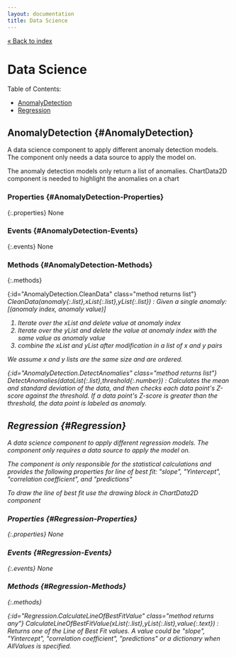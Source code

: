 ```yaml
---
layout: documentation
title: Data Science
---
```


[&laquo; Back to index](index.html)
# Data Science

Table of Contents:

* [AnomalyDetection](#AnomalyDetection)
* [Regression](#Regression)

## AnomalyDetection  {#AnomalyDetection}

A data science component to apply different anomaly detection models.
 The component only needs a data source to apply the model on.

 The anomaly detection models only return a list of anomalies.
 ChartData2D component is needed to highlight the anomalies on a chart



### Properties  {#AnomalyDetection-Properties}

{:.properties}
None


### Events  {#AnomalyDetection-Events}

{:.events}
None


### Methods  {#AnomalyDetection-Methods}

{:.methods}

{:id="AnomalyDetection.CleanData" class="method returns list"} <i/> CleanData(*anomaly*{:.list},*xList*{:.list},*yList*{:.list})
: Given a single anomaly: [(anomaly index, anomaly value)]

 1. Iterate over the xList and delete value at anomaly index
 2. Iterate over the yList and delete the value at anomaly index with the same value as anomaly
    value
 3. combine the xList and yList after modification in a list of x and y pairs

 We assume x and y lists are the same size and are ordered.

{:id="AnomalyDetection.DetectAnomalies" class="method returns list"} <i/> DetectAnomalies(*dataList*{:.list},*threshold*{:.number})
: Calculates the mean and standard deviation of the data, and then checks each data point's
 Z-score against the threshold. If a data point's Z-score is greater than the threshold,
 the data point is labeled as anomaly.

## Regression  {#Regression}

A data science component to apply different regression models.
 The component only requires a data source to apply the model on.

 The component is only responsible for the statistical calculations and
 provides the following properties for line of best fit:
 "slope", "Yintercept", "correlation coefficient", and "predictions"

 To draw the line of best fit use the drawing block in ChartData2D component



### Properties  {#Regression-Properties}

{:.properties}
None


### Events  {#Regression-Events}

{:.events}
None


### Methods  {#Regression-Methods}

{:.methods}

{:id="Regression.CalculateLineOfBestFitValue" class="method returns any"} <i/> CalculateLineOfBestFitValue(*xList*{:.list},*yList*{:.list},*value*{:.text})
: Returns one of the Line of Best Fit values.
 A value could be "slope", "Yintercept", "correlation coefficient", "predictions" or a
 dictionary when AllValues is specified.
